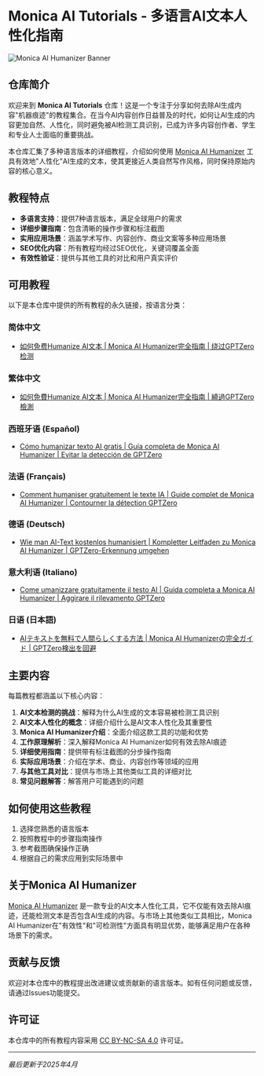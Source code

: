 # Monica AI Tutorials - 多语言AI文本人性化指南

![Monica AI Humanizer Banner](https://monica.im/static/images/monica-logo.svg)

## 仓库简介

欢迎来到 **Monica AI Tutorials** 仓库！这是一个专注于分享如何去除AI生成内容"机器痕迹"的教程集合。在当今AI内容创作日益普及的时代，如何让AI生成的内容更加自然、人性化，同时避免被AI检测工具识别，已成为许多内容创作者、学生和专业人士面临的重要挑战。

本仓库汇集了多种语言版本的详细教程，介绍如何使用 [Monica AI Humanizer](https://monica.im/bypass-ai/ai-humanizer?ref=yjdlzdu&ref_aff=yjdlzdu) 工具有效地"人性化"AI生成的文本，使其更接近人类自然写作风格，同时保持原始内容的核心意义。

## 教程特点

- **多语言支持**：提供7种语言版本，满足全球用户的需求
- **详细步骤指南**：包含清晰的操作步骤和标注截图
- **实用应用场景**：涵盖学术写作、内容创作、商业文案等多种应用场景
- **SEO优化内容**：所有教程均经过SEO优化，关键词覆盖全面
- **有效性验证**：提供与其他工具的对比和用户真实评价

## 可用教程

以下是本仓库中提供的所有教程的永久链接，按语言分类：

### 简体中文
- [如何免费Humanize AI文本 | Monica AI Humanizer完全指南 | 绕过GPTZero检测](https://github.com/ZeroLu/Monica_AI_Tutorials/blob/main/archive/%E5%A6%82%E4%BD%95%E5%85%8D%E8%B4%B9Humanize_AI%E6%96%87%E6%9C%AC.md)

### 繁体中文
- [如何免費Humanize AI文本 | Monica AI Humanizer完全指南 | 繞過GPTZero檢測](https://github.com/ZeroLu/Monica_AI_Tutorials/blob/main/archive/%E5%A6%82%E4%BD%95%E5%85%8D%E8%B2%BBHumanize_AI%E6%96%87%E6%9C%AC.md)

### 西班牙语 (Español)
- [Cómo humanizar texto AI gratis | Guía completa de Monica AI Humanizer | Evitar la detección de GPTZero](https://github.com/ZeroLu/Monica_AI_Tutorials/blob/main/archive/C%C3%B3mo_humanizar_texto_AI_gratis.md)

### 法语 (Français)
- [Comment humaniser gratuitement le texte IA | Guide complet de Monica AI Humanizer | Contourner la détection GPTZero](https://github.com/ZeroLu/Monica_AI_Tutorials/blob/main/archive/Comment_humaniser_gratuitement_le_texte_IA.md)

### 德语 (Deutsch)
- [Wie man AI-Text kostenlos humanisiert | Kompletter Leitfaden zu Monica AI Humanizer | GPTZero-Erkennung umgehen](https://github.com/ZeroLu/Monica_AI_Tutorials/blob/main/archive/Wie_man_AI-Text_kostenlos_humanisiert.md)

### 意大利语 (Italiano)
- [Come umanizzare gratuitamente il testo AI | Guida completa a Monica AI Humanizer | Aggirare il rilevamento GPTZero](https://github.com/ZeroLu/Monica_AI_Tutorials/blob/main/archive/Come_umanizzare_gratuitamente_il_testo_AI.md)

### 日语 (日本語)
- [AIテキストを無料で人間らしくする方法 | Monica AI Humanizerの完全ガイド | GPTZero検出を回避](https://github.com/ZeroLu/Monica_AI_Tutorials/blob/main/archive/AI%E3%83%86%E3%82%AD%E3%82%B9%E3%83%88%E3%82%92%E7%84%A1%E6%96%99%E3%81%A7%E4%BA%BA%E9%96%93%E3%82%89%E3%81%97%E3%81%8F%E3%81%99%E3%82%8B%E6%96%B9%E6%B3%95.md)

## 主要内容

每篇教程都涵盖以下核心内容：

1. **AI文本检测的挑战**：解释为什么AI生成的文本容易被检测工具识别
2. **AI文本人性化的概念**：详细介绍什么是AI文本人性化及其重要性
3. **Monica AI Humanizer介绍**：全面介绍这款工具的功能和优势
4. **工作原理解析**：深入解释Monica AI Humanizer如何有效去除AI痕迹
5. **详细使用指南**：提供带有标注截图的分步操作指南
6. **实际应用场景**：介绍在学术、商业、内容创作等领域的应用
7. **与其他工具对比**：提供与市场上其他类似工具的详细对比
8. **常见问题解答**：解答用户可能遇到的问题

## 如何使用这些教程

1. 选择您熟悉的语言版本
2. 按照教程中的步骤指南操作
3. 参考截图确保操作正确
4. 根据自己的需求应用到实际场景中

## 关于Monica AI Humanizer

[Monica AI Humanizer](https://monica.im/bypass-ai/ai-humanizer?ref=yjdlzdu&ref_aff=yjdlzdu) 是一款专业的AI文本人性化工具，它不仅能有效去除AI痕迹，还能检测文本是否包含AI生成的内容。与市场上其他类似工具相比，Monica AI Humanizer在"有效性"和"可检测性"方面具有明显优势，能够满足用户在各种场景下的需求。

## 贡献与反馈

欢迎对本仓库中的教程提出改进建议或贡献新的语言版本。如有任何问题或反馈，请通过Issues功能提交。

## 许可证

本仓库中的所有教程内容采用 [CC BY-NC-SA 4.0](https://creativecommons.org/licenses/by-nc-sa/4.0/) 许可证。

---

*最后更新于2025年4月*
